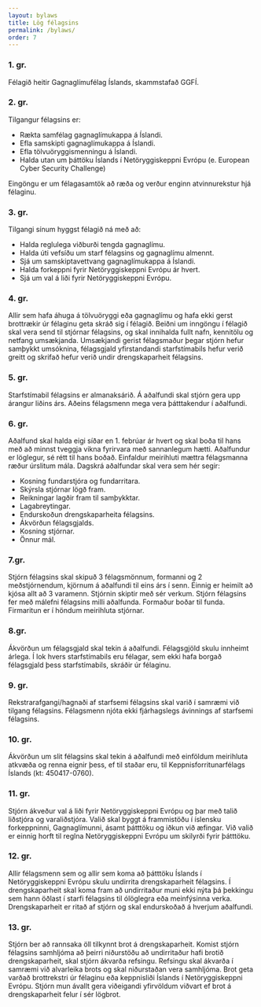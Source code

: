 ```yaml
---
layout: bylaws
title: Lög félagsins
permalink: /bylaws/
order: 7
---
```


### 1. gr.

Félagið heitir Gagnaglímufélag Íslands, skammstafað GGFÍ.

### 2. gr.

Tilgangur félagsins er:

* Rækta samfélag gagnaglímukappa á Íslandi.
* Efla samskipti gagnaglímukappa á Íslandi.
* Efla tölvuöryggismenningu á Íslandi.
* Halda utan um þáttöku Íslands í Netöryggiskeppni Evrópu (e. European Cyber Security Challenge)

Eingöngu er um félagasamtök að ræða og verður enginn atvinnurekstur hjá félaginu.

### 3. gr.
Tilgangi sínum hyggst félagið ná með að:

* Halda reglulega viðburði tengda gagnaglímu.
* Halda úti vefsíðu um starf félagsins og gagnaglímu almennt.
* Sjá um samskiptavettvang gagnaglímukappa á Íslandi.
* Halda forkeppni fyrir Netöryggiskeppni Evrópu ár hvert.
* Sjá um val á liði fyrir Netöryggiskeppni Evrópu.

### 4. gr.

Allir sem hafa áhuga á tölvuöryggi eða gagnaglímu og hafa ekki gerst brottrækir úr félaginu geta skráð sig í félagið. Beiðni um inngöngu í félagið skal vera send til stjórnar félagsins, og skal innihalda fullt nafn, kennitölu og netfang umsækjanda. Umsækjandi gerist félagsmaður þegar stjórn hefur samþykkt umsóknina, félagsgjald yfirstandandi starfstímabils hefur verið greitt og skrifað hefur verið undir drengskaparheit félagsins.

### 5. gr.

Starfstímabil félagsins er almanaksárið. Á aðalfundi skal stjórn gera upp árangur liðins árs. Aðeins félagsmenn mega vera þátttakendur í aðalfundi.

### 6. gr.

Aðalfund skal halda eigi síðar en 1. febrúar ár hvert og skal boða til hans með að minnst tveggja vikna fyrirvara með sannanlegum hætti. Aðalfundur er löglegur, sé rétt til hans boðað. Einfaldur meirihluti mættra félagsmanna ræður úrslitum mála. Dagskrá aðalfundar skal vera sem hér segir:

* Kosning fundarstjóra og fundarritara.
* Skýrsla stjórnar lögð fram.
* Reikningar lagðir fram til samþykktar.
* Lagabreytingar.
* Endurskoðun drengskaparheita félagsins.
* Ákvörðun félagsgjalds.
* Kosning stjórnar.
* Önnur mál.

### 7.gr.

Stjórn félagsins skal skipuð 3 félagsmönnum, formanni og 2 meðstjórnendum, kjörnum á aðalfundi til eins árs í senn. Einnig er heimilt að kjósa allt að 3 varamenn. Stjórnin skiptir með sér verkum. Stjórn félagsins fer með málefni félagsins milli aðalfunda. Formaður boðar til funda. Firmaritun er í höndum meirihluta stjórnar.

### 8.gr.

Ákvörðun um félagsgjald skal tekin á aðalfundi. Félagsgjöld skulu innheimt árlega. Í lok hvers starfstímabils eru félagar, sem ekki hafa borgað félagsgjald þess starfstímabils, skráðir úr félaginu.

### 9. gr.

Rekstrarafgangi/hagnaði af starfsemi félagsins skal varið í samræmi við tilgang félagsins. Félagsmenn njóta ekki fjárhagslegs ávinnings af starfsemi félagsins.

### 10. gr.

Ákvörðun um slit félagsins skal tekin á aðalfundi með einföldum meirihluta atkvæða og renna eignir þess, ef til staðar eru, til Keppnisforritunarfélags Íslands (kt: 450417-0760).

### 11. gr.

Stjórn ákveður val á liði fyrir Netöryggiskeppni Evrópu og þar með talið liðstjóra og varaliðstjóra. Valið skal byggt á frammistöðu í íslensku forkeppninni, Gagnaglímunni, ásamt þátttöku og iðkun við æfingar. Við valið er einnig horft til reglna Netöryggiskeppni Evrópu um skilyrði fyrir þátttöku.

### 12. gr.

Allir félagsmenn sem og allir sem koma að þátttöku Íslands í Netöryggiskeppni Evrópu skulu undirrita drengskaparheit félagsins. Í drengskaparheit skal koma fram að undirritaður muni ekki nýta þá þekkingu sem hann öðlast í starfi félagsins til ólöglegra eða meinfýsinna verka. Drengskaparheit er ritað af stjórn og skal endurskoðað á hverjum aðalfundi.

### 13. gr.

Stjórn ber að rannsaka öll tilkynnt brot á drengskaparheit. Komist stjórn félagsins samhljóma að þeirri niðurstöðu að undirritaður hafi brotið drengskaparheit, skal stjórn ákvarða refsingu. Refsingu skal ákvarða í  samræmi við alvarleika brots og skal niðurstaðan vera samhljóma. Brot geta varðað brottrekstri úr félaginu eða keppnisliði Íslands í Netöryggiskeppni Evrópu. Stjórn mun ávallt gera viðeigandi yfirvöldum viðvart ef brot á drengskaparheit felur í sér lögbrot.
